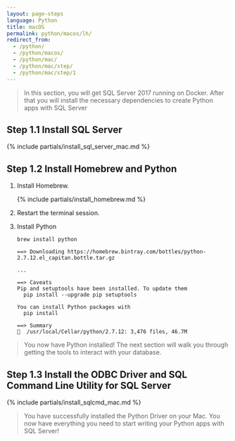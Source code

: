 ```yaml
---
layout: page-steps
language: Python
title: macOS
permalink: python/macos/lh/
redirect_from:
  - /python/
  - /python/macos/
  - /python/mac/
  - /python/mac/step/
  - /python/mac/step/1
---
```


> In this section, you will get SQL Server 2017 running on Docker. After that you will install the necessary dependencies to create Python apps with SQL Server

## Step 1.1 Install SQL Server

{% include partials/install_sql_server_mac.md %}

## Step 1.2 Install Homebrew and Python

1. Install Homebrew.

    {% include partials/install_homebrew.md %}

2. Restart the terminal session.

3. Install Python

    ```terminal
    brew install python
    ```

    ```results
    ==> Downloading https://homebrew.bintray.com/bottles/python-2.7.12.el_capitan.bottle.tar.gz

    ...

    ==> Caveats
    Pip and setuptools have been installed. To update them
      pip install --upgrade pip setuptools

    You can install Python packages with
      pip install

    ==> Summary
    🍺  /usr/local/Cellar/python/2.7.12: 3,476 files, 46.7M
    ```

> You now have Python installed! The next section will walk you through getting the tools to interact with your database.

## Step 1.3 Install the ODBC Driver and SQL Command Line Utility for SQL Server

{% include partials/install_sqlcmd_mac.md %}

> You have successfully installed the Python Driver on your Mac. You now have everything you need to start writing your Python apps with SQL Server!
